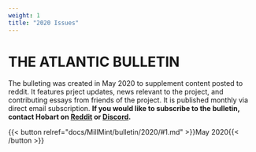 ```yaml
---
weight: 1
title: "2020 Issues"
---
```


# THE ATLANTIC BULLETIN
The bulleting was created in May 2020 to supplement content posted to reddit. It features prject updates, news relevant to the project, and contributing essays from friends of the project. It is published monthly via direct email subscription. **If you would like to subscribe to the bulletin, contact Hobart on [Reddit](www.reddit.com/r/vekllei) or [Discord](discord.gg/dCE6vSU).**

{{< button relref="docs/MillMint/bulletin/2020/#1.md" >}}May 2020{{< /button >}}
